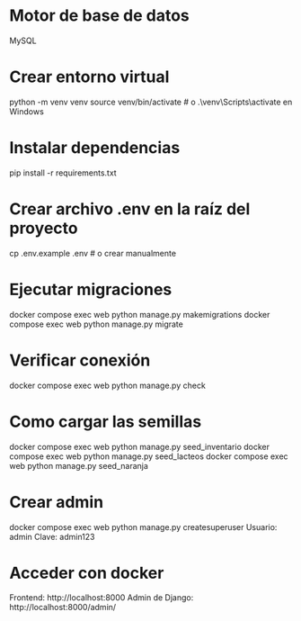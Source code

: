 # Motor de base de datos
MySQL

# Crear entorno virtual
python -m venv venv
source venv/bin/activate  # o .\venv\Scripts\activate en Windows

# Instalar dependencias
pip install -r requirements.txt

# Crear archivo .env en la raíz del proyecto
cp .env.example .env  # o crear manualmente

# Ejecutar migraciones
docker compose exec web python manage.py makemigrations
docker compose exec web python manage.py migrate

# Verificar conexión
docker compose exec web python manage.py check

# Como cargar las semillas
docker compose exec web python manage.py seed_inventario
docker compose exec web python manage.py seed_lacteos
docker compose exec web python manage.py seed_naranja

# Crear admin
docker compose exec web python manage.py createsuperuser
Usuario: admin
Clave: admin123

# Acceder con docker
Frontend: http://localhost:8000
Admin de Django: http://localhost:8000/admin/
